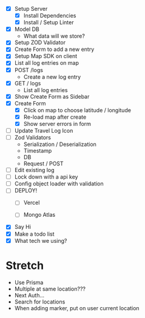 * [x] Setup Server
  * [x] Install Dependencies
  * [x] Install / Setup Linter
* [x] Model DB
  * What data will we store?
* [x] Setup ZOD Validator
* [x] Create Form to add a new entry
* [x] Setup Map SDK on client
* [x] List all log entries on map
* [x] POST /logs
  * Create a new log entry
* [x] GET / logs
  * List all log entries
* [x] Show Create Form as Sidebar
* [x] Create Form
  * [x] Click on map to choose latitude / longitude
  * [x] Re-load map after create
  * [x] Show server errors in form
* [ ] Update Travel Log Icon
* [ ] Zod Validators
  * Serialization / Deserialization
  * Timestamp
  * DB
  * Request / POST
* [ ] Edit existing log
* [ ] Lock down with a api key
* [ ] Config object loader with validation
* [ ] DEPLOY!
  * [ ] Vercel
  * [ ] Mongo Atlas


* [x] Say Hi
* [x] Make a todo list
* [x] What tech we using?

# Stretch

* Use Prisma
* Multiple at same location???
* Next Auth...
* Search for locations
* When adding marker, put on user current location